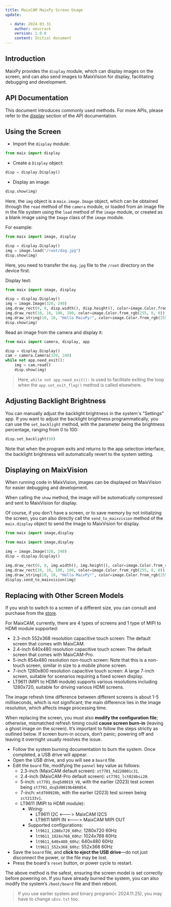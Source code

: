 ```yaml
---
title: MaixCAM MaixPy Screen Usage
update:

  - date: 2024-03-31
    author: neucrack
    version: 1.0.0
    content: Initial document
---
```

## Introduction

MaixPy provides the `display` module, which can display images on the screen, and can also send images to MaixVision for display, facilitating debugging and development.

## API Documentation

This document introduces commonly used methods. For more APIs, please refer to the [display](/api/maix/display.html) section of the API documentation.

## Using the Screen

* Import the `display` module:
```python
from maix import display
```

* Create a `Display` object:
```python
disp = display.Display()
```

* Display an image:
```python
disp.show(img)
```

Here, the `img` object is a `maix.image.Image` object, which can be obtained through the `read` method of the `camera` module, or loaded from an image file in the file system using the `load` method of the `image` module, or created as a blank image using the `Image` class of the `image` module.

For example:
```python
from maix import image, display

disp = display.Display()
img = image.load("/root/dog.jpg")
disp.show(img)
```
Here, you need to transfer the `dog.jpg` file to the `/root` directory on the device first.

Display text:
```python
from maix import image, display

disp = display.Display()
img = image.Image(320, 240)
img.draw_rect(0, 0, disp.width(), disp.height(), color=image.Color.from_rgb(255, 0, 0), thickness=-1)
img.draw_rect(10, 10, 100, 100, color=image.Color.from_rgb(255, 0, 0))
img.draw_string(10, 10, "Hello MaixPy!", color=image.Color.from_rgb(255, 255, 255))
disp.show(img)
```

Read an image from the camera and display it:
```python
from maix import camera, display, app

disp = display.Display()
cam = camera.Camera(320, 240)
while not app.need_exit():
    img = cam.read()
    disp.show(img)
```

> Here, `while not app.need_exit():` is used to facilitate exiting the loop when the `app.set_exit_flag()` method is called elsewhere.

## Adjusting Backlight Brightness

You can manually adjust the backlight brightness in the system's "Settings" app. If you want to adjust the backlight brightness programmatically, you can use the `set_backlight` method, with the parameter being the brightness percentage, ranging from 0 to 100:
```python
disp.set_backlight(50)
```

Note that when the program exits and returns to the app selection interface, the backlight brightness will automatically revert to the system setting.

## Displaying on MaixVision

When running code in MaixVision, images can be displayed on MaixVision for easier debugging and development.

When calling the `show` method, the image will be automatically compressed and sent to MaixVision for display.

Of course, if you don't have a screen, or to save memory by not initializing the screen, you can also directly call the `send_to_maixvision` method of the `maix.display` object to send the image to MaixVision for display.
```python
from maix import image,display

from maix import image,display

img = image.Image(320, 240)
disp = display.Display()

img.draw_rect(0, 0, img.width(), img.height(), color=image.Color.from_rgb(255, 0, 0), thickness=-1)
img.draw_rect(10, 10, 100, 100, color=image.Color.from_rgb(255, 0, 0))
img.draw_string(10, 10, "Hello MaixPy!", color=image.Color.from_rgb(255, 255, 255))
display.send_to_maixvision(img)
```

## Replacing with Other Screen Models

If you wish to switch to a screen of a different size, you can consult and purchase from the [store](https://wiki.sipeed.com/store).

For MaixCAM, currently, there are 4 types of screens and 1 type of MIPI to HDMI module supported:
* 2.3-inch 552x368 resolution capacitive touch screen: The default screen that comes with MaixCAM.
* 2.4-inch 640x480 resolution capacitive touch screen: The default screen that comes with MaixCAM-Pro.
* 5-inch 854x480 resolution non-touch screen: Note that this is a non-touch screen, similar in size to a mobile phone screen.
* 7-inch 1280x800 resolution capacitive touch screen: A large 7-inch screen, suitable for scenarios requiring a fixed screen display.
* LT9611 (MIPI to HDMI module) supports various resolutions including 1280x720, suitable for driving various HDMI screens.

The image refresh time difference between different screens is about 1-5 milliseconds, which is not significant; the main difference lies in the image resolution, which affects image processing time.

When replacing the screen, you must also **modify the configuration file**; otherwise, mismatched refresh timing could **cause screen burn-in** (leaving a ghost image on the screen). It’s important to follow the steps strictly as outlined below. If screen burn-in occurs, don’t panic; powering off and leaving it overnight usually resolves the issue.

* Follow the system burning documentation to burn the system. Once completed, a USB drive will appear.
* Open the USB drive, and you will see a `board` file.
* Edit the `board` file, modifying the `pannel` key value as follows:
  * 2.3-inch (MaixCAM default screen): `st7701_hd228001c31`.
  * 2.4-inch (MaixCAM-Pro default screen): `st7701_lct024bsi20`.
  * 5-inch: `st7701_dxq5d0019_V0`, with the earlier (2023) test screen being `st7701_dxq5d0019b480854`.
  * 7-inch: `mtd700920b`, with the earlier (2023) test screen being `zct2133v1`.
  * LT9611 (MIPI to HDMI module):
    * Wiring:
      * LT9611 I2C <---> MaixCAM I2C5
      * LT9611 MIPI IN <---> MaixCAM MIPI OUT
    * Supported configurations:
      * `lt9611_1280x720_60hz`: 1280x720 60Hz
      * `lt9611_1024x768_60hz`: 1024x768 60Hz
      * `lt9611_640x480_60hz`: 640x480 60Hz
      * `lt9611_552x368_60hz`: 552x368 60Hz
* Save the `board` file, and **click to eject the USB drive**—do not just disconnect the power, or the file may be lost.
* Press the board's `reset` button, or power cycle to restart.

The above method is the safest, ensuring the screen model is set correctly before powering on. If you have already burned the system, you can also modify the system’s `/boot/board` file and then reboot.
> If you use earlier system and binary program(< 2024.11.25), you may have to change `uEnv.txt` too.

